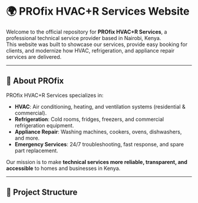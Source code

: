 # 🌍 PROfix HVAC+R Services Website  

Welcome to the official repository for **PROfix HVAC+R Services**, a professional technical service provider based in Nairobi, Kenya.  
This website was built to showcase our services, provide easy booking for clients, and modernize how HVAC, refrigeration, and appliance repair services are delivered.  

---

## 🔧 About PROfix  
PROfix HVAC+R Services specializes in:  
- **HVAC**: Air conditioning, heating, and ventilation systems (residential & commercial).  
- **Refrigeration**: Cold rooms, fridges, freezers, and commercial refrigeration equipment.  
- **Appliance Repair**: Washing machines, cookers, ovens, dishwashers, and more.  
- **Emergency Services**: 24/7 troubleshooting, fast response, and spare part replacement.  

Our mission is to make **technical services more reliable, transparent, and accessible** to homes and businesses in Kenya.  

---

## 📂 Project Structure

